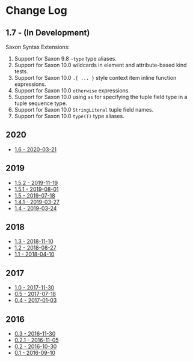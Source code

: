 # Change Log

## 1.7 - (In Development)

Saxon Syntax Extensions:

1.  Support for Saxon 9.8 `~type` type aliases.
1.  Support for Saxon 10.0 wildcards in element and attribute-based kind tests.
1.  Support for Saxon 10.0 `.{ ... }` style context item inline function expressions.
1.  Support for Saxon 10.0 `otherwise` expressions.
1.  Support for Saxon 10.0 using `as` for specifying the tuple field type in a tuple sequence type.
1.  Support for Saxon 10.0 `StringLiteral` tuple field names.
1.  Support for Saxon 10.0 `type(T)` type aliases.

## 2020

*  [1.6 - 2020-03-21](docs/_posts/2020-03-21-release-1.6.md)

## 2019

*  [1.5.2 - 2019-11-19](docs/_posts/2019-11-19-release-1.5.2.md)
*  [1.5.1 - 2019-08-01](docs/_posts/2019-08-01-release-1.5.1.md)
*  [1.5 - 2019-07-18](docs/_posts/2019-07-18-release-1.5.md)
*  [1.4.1 - 2019-03-27](docs/_posts/2019-03-27-release-1.4.1.md)
*  [1.4 - 2019-03-24](docs/_posts/2019-03-24-release-1.4.md)

## 2018

*  [1.3 - 2018-11-10](docs/_posts/2018-11-10-release-1.3.md)
*  [1.2 - 2018-08-27](docs/_posts/2018-08-27-release-1.2.md)
*  [1.1 - 2018-04-10](docs/_posts/2018-04-10-release-1.1.md)

## 2017

*  [1.0 - 2017-11-30](docs/_posts/2017-11-30-release-1.0.md)
*  [0.5 - 2017-07-18](docs/_posts/2017-07-18-release-0.5.md)
*  [0.4 - 2017-01-03](docs/_posts/2017-01-03-release-0.4.md)

## 2016

*  [0.3 - 2016-11-30](docs/_posts/2016-11-30-release-0.3.md)
*  [0.2.1 - 2016-11-05](docs/_posts/2016-11-05-release-0.2.1.md)
*  [0.2 - 2016-10-30](docs/_posts/2016-10-30-release-0.2.md)
*  [0.1 - 2016-09-10](docs/_posts/2016-09-10-release-0.1.md)
